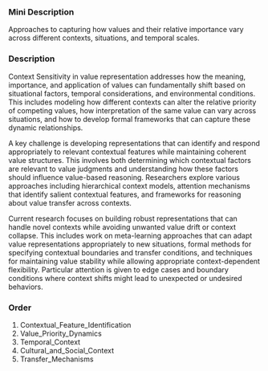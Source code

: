 ### Mini Description

Approaches to capturing how values and their relative importance vary across different contexts, situations, and temporal scales.

### Description

Context Sensitivity in value representation addresses how the meaning, importance, and application of values can fundamentally shift based on situational factors, temporal considerations, and environmental conditions. This includes modeling how different contexts can alter the relative priority of competing values, how interpretation of the same value can vary across situations, and how to develop formal frameworks that can capture these dynamic relationships.

A key challenge is developing representations that can identify and respond appropriately to relevant contextual features while maintaining coherent value structures. This involves both determining which contextual factors are relevant to value judgments and understanding how these factors should influence value-based reasoning. Researchers explore various approaches including hierarchical context models, attention mechanisms that identify salient contextual features, and frameworks for reasoning about value transfer across contexts.

Current research focuses on building robust representations that can handle novel contexts while avoiding unwanted value drift or context collapse. This includes work on meta-learning approaches that can adapt value representations appropriately to new situations, formal methods for specifying contextual boundaries and transfer conditions, and techniques for maintaining value stability while allowing appropriate context-dependent flexibility. Particular attention is given to edge cases and boundary conditions where context shifts might lead to unexpected or undesired behaviors.

### Order

1. Contextual_Feature_Identification
2. Value_Priority_Dynamics
3. Temporal_Context
4. Cultural_and_Social_Context
5. Transfer_Mechanisms

